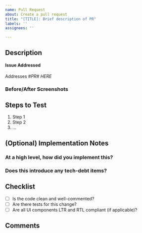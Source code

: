 ```yaml
---
name: Pull Request
about: Create a pull request
title: "[TITLE]: Brief description of PR"
labels: ''
assignees: ''

---
```


<!-- Please remove any unused sections -->

## Description

<!-- What does this PR do? Briefly describe in 1-2 sentences* -->

#### Issue Addressed
<!-- Only necessary if applicable -->

Addresses #*PR# HERE*

### Before/After Screenshots

<!-- Insert images here if applicable -->


## Steps to Test

1. Step 1
2. Step 2
3. ...

## (Optional) Implementation Notes

### At a high level, how did you implement this?

<!-- Briefly describe how this works -->

### Does this introduce any tech-debt items?

<!-- List anything that will need to be addressed later -->


## Checklist

<!-- Delete anything that doesn't apply -->

- [ ] Is the code clean and well-commented?
- [ ] Are there tests for this change?
- [ ] Are all UI components LTR and RTL compliant (if applicable)?

## Comments

<!-- Any additional notes you'd like to add -->
